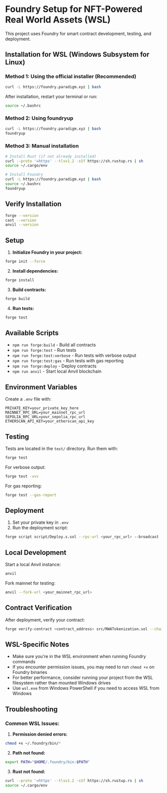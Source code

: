 # Foundry Setup for NFT-Powered Real World Assets (WSL)

This project uses Foundry for smart contract development, testing, and deployment.

## Installation for WSL (Windows Subsystem for Linux)

### Method 1: Using the official installer (Recommended)
```bash
curl -L https://foundry.paradigm.xyz | bash
```

After installation, restart your terminal or run:
```bash
source ~/.bashrc
```

### Method 2: Using foundryup
```bash
curl -L https://foundry.paradigm.xyz | bash
foundryup
```

### Method 3: Manual installation
```bash
# Install Rust (if not already installed)
curl --proto '=https' --tlsv1.2 -sSf https://sh.rustup.rs | sh
source ~/.cargo/env

# Install Foundry
curl -L https://foundry.paradigm.xyz | bash
source ~/.bashrc
foundryup
```

## Verify Installation
```bash
forge --version
cast --version
anvil --version
```

## Setup

1. **Initialize Foundry in your project:**
```bash
forge init --force
```

2. **Install dependencies:**
```bash
forge install
```

3. **Build contracts:**
```bash
forge build
```

4. **Run tests:**
```bash
forge test
```

## Available Scripts

- `npm run forge:build` - Build all contracts
- `npm run forge:test` - Run tests
- `npm run forge:test:verbose` - Run tests with verbose output
- `npm run forge:test:gas` - Run tests with gas reporting
- `npm run forge:deploy` - Deploy contracts
- `npm run anvil` - Start local Anvil blockchain

## Environment Variables

Create a `.env` file with:
```
PRIVATE_KEY=your_private_key_here
MAINNET_RPC_URL=your_mainnet_rpc_url
SEPOLIA_RPC_URL=your_sepolia_rpc_url
ETHERSCAN_API_KEY=your_etherscan_api_key
```

## Testing

Tests are located in the `test/` directory. Run them with:
```bash
forge test
```

For verbose output:
```bash
forge test -vvv
```

For gas reporting:
```bash
forge test --gas-report
```

## Deployment

1. Set your private key in `.env`
2. Run the deployment script:
```bash
forge script script/Deploy.s.sol --rpc-url <your_rpc_url> --broadcast
```

## Local Development

Start a local Anvil instance:
```bash
anvil
```

Fork mainnet for testing:
```bash
anvil --fork-url <your_mainnet_rpc_url>
```

## Contract Verification

After deployment, verify your contract:
```bash
forge verify-contract <contract_address> src/RWATokenization.sol --chain-id <chain_id>
```

## WSL-Specific Notes

- Make sure you're in the WSL environment when running Foundry commands
- If you encounter permission issues, you may need to run `chmod +x` on Foundry binaries
- For better performance, consider running your project from the WSL filesystem rather than mounted Windows drives
- Use `wsl.exe` from Windows PowerShell if you need to access WSL from Windows

## Troubleshooting

### Common WSL Issues:

1. **Permission denied errors:**
```bash
chmod +x ~/.foundry/bin/*
```

2. **Path not found:**
```bash
export PATH="$HOME/.foundry/bin:$PATH"
```

3. **Rust not found:**
```bash
curl --proto '=https' --tlsv1.2 -sSf https://sh.rustup.rs | sh
source ~/.cargo/env
```
